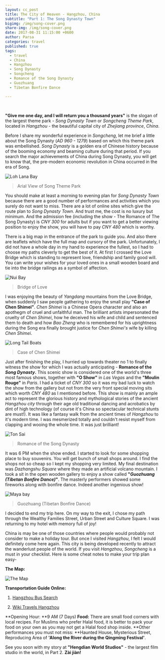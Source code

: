 ```yaml
---
layout: cc_post  
title: The City of Heaven - Hangzhou, China
subtitle: "Part 1: The Song Dynasty Town"
bigimg: /img/song-cover.png
share-img: /img/song-cover.png
date: 2017-08-31 11:15:00 +0600
author: Parsa
categories: travel
published: true
tags:
  - travel
  - China
  - Hangzhou
  - Song Dynasty
  - Songcheng
  - Romance of the Song Dynasty
  - Guozhuang
  - Tibetan Bonfire Dance

---
```


   ​

**"Give me one day, and I will return you a thousand years"** is the slogan of the largest theme park - _Song Dynasty Town_ or _Songcheng Theme Park_, located in _Hangzhou_ - the beautiful capital city of _Zhejiang province_, _China_. 

Before I share my wonderful experience in _Songcheng_, let me brief a little about the Song Dynasty (_AD 960 - 1279_) based on which this theme park was embellished. _Song Dynasty_ is a golden era of Chinese history because of the booming economy and beaming culture during that period. If you search the major achievements of China during Song Dynasty, you will get to know that, the pre-modern economic revolution in China occurred in the era of Song. 

![Loh Lana Bay](/img/song-1.png)

> Arial View of Song Theme Park

You should make at least a morning to evening plan for _Song Dynasty Town_ because there are a good number of performances and activities which you surely do not want to miss. There are a lot of online sites which give the route plan to _Song Dynasty Town_. And trust me, the cost is no luxury but minimum. And the admission fee (including the show - The Romance of The Song Dynasty) is _CNY 300_ for adults but if you want to get a better viewing position to enjoy the show, you will have to pay _CNY 480_ which is worthy. 

There is a big map in the entrance of the park to guide you. And also there are leaflets which have the full map and cursory of the park. Unfortunately, I did not have a whole day in my hand to experience the fullest, so I had to choose my paths cleverly to get the best of it. At first I crossed the Love Bridge which is standing to represent love, friendship and family good will. You can write your wishes for your loved ones in a small wooden board and tie into the bridge railings as a symbol of affection. 

![Nui Bay](/img/song-2.png)

> Bridge of Love

I was enjoying the beauty of _Yangdang_ mountains from the Love Bridge, when suddenly I saw people gathering to enjoy the small play **"Case of Chen Shimei"**. _Chen Shimei_ is a Chinese Opera character and also an apothegm of cruel and unfaithful man. The brilliant artists impersonated the cruelty of _Chen Shimei_, how he deceived his wife and child and sentenced them to death and how _Bao Zheng_ who is remembered for his uprightness during the Song era finally brought justice for _Chen Shimei's_ wife by killing _Chen Shimei_.

![Long Tail Boats](/img/song-3.png)

> Case of Chen Shimei

Just after finishing the play, I hurried up towards theater no 1 to finally witness the show for which I was actually anticipating - **Romance of the _Song Dynasty_.** This scenic show is considered one of the world's three most famous shows, together with **"O Show"** in _Las Vegas_ and the **"Moulin Rouge"** in _Paris_. I had a ticket of _CNY 300_ so it was my bad luck to watch the show from the gallery but not from the very front special moving sits which worth _CNY 480_ as I mentioned before. This show is mainly an ample act to represent the glorious history and mythological stories of the ancient _Hangzhou city_ through their age old traditional dancing and acrobatics by dint of high technology (of course it's China so spectacular technical stunts are must!). It was like a fantasy walk from the ancient times of _Hangzhou_ to it's modern time. I was mesmerized totally and couldn't resist myself from clapping and wooing the whole time. It was just brilliant! 

![Ton Sai](/img/song-4.png)

> Romance of the Song Dynasty

It was 6 PM when the show ended. I started to look for some shopping place to buy souvenirs. You will get bunch of small shops around. I find the shops not so cheap so I kept my shopping very limited. My final destination was _Dazhangshu Square_ where they made an artificial volcano mountain. I took a sit in the open wooden gallery to enjoy a show called **"_Guozhuang (Tibetan Bonfire Dance)_"**. The masterly performers showed some fireworks along with bonfire dance. Indeed another ingenious show!  

![Maya bay](/img/song-5.png)

> Guozhuang (Tibetan Bonfire Dance)

I decided to end my trip here. On my way to the exit, I chose my path through the Wealthy Families Street, Urban Street and Culture Square. I was returning to my hotel with memory full of joy!

China is may be one of those countries where people would probably not consider to make a holiday tour. But once I visited _Hangzhou_, I felt I would definitely come here again. This city is being developed recently to attract the wanderlust people of the world. If you visit _Hangzhou_, _Songcheng_ is a must in your checklist. Here is some cheat notes to make your trip plan easy-

**The Map:**

![The Map](/img/song-map.png)



**Transportation Guide Online:**

1. [Hangzhou Bus Search](https://www.travelchinaguide.com/cityguides/zhejiang/hangzhou/bus-search.htm)     

2. [Wiki Travels Hangzhou](http://wikitravel.org/en/Hangzhou)

  **Opening Hour: **9 AM (7 Days)
  **Food:** There are small food corners with local recipes. For Muslims who prefer Halal food, it is better to pack your food on your own as you may not get a Halal food shop inside.
  **Other performances you must not miss: **Haunted House, Mysterious Street, Reproducing Area of **'Along the River during the Qingming Festival'**.

See you soon with my story at **"Hengdian World Studios"** - the largest film studio in the world, in Part 2. **Zài jiàn!**

 